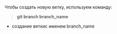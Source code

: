 Чтобы создать новую ветку, используем команду: 
> **git branch branch_name**
- создание веткис именем branch_name